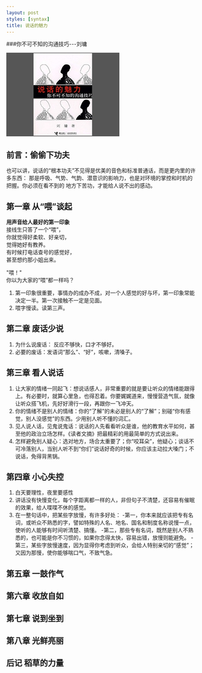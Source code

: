 ```yaml
---
layout: post
styles: [syntax]
title: 说话的魅力
---
```

<style>
	article p{
		text-indent: 0em;
		}
	</style>
###你不可不知的沟通技巧---刘墉
<script type="text/javascript" src="/static/js/slimbox2.js"></script>
<link rel="stylesheet" href="/static/css/slimbox2.css" type="text/css" media="screen" />

<p>
	<a href="/static/images/book/shuohuafengmian.jpg" rel="lightbox" title="Beautiful, isn't it?">
	<img src="/static/images/book/shuohuafengmian1.jpg"/></a>
</p>



<h2>前言：偷偷下功夫</h2>
也可以讲，说话的“根本功夫”不见得是优美的音色和标准普通话，而是更内里的许多东西：    
那是呼吸、气势、气韵、潜意识的影响力，也是对环境的掌控和时机的把握。你必须在看不到的
地方下苦功，才能给人说不出的感动。


## 第一章 从“喂”谈起

**用声音给人最好的第一印象**  
接线生只答了一个“喂”，   
你就觉得好柔软、好亲切，   
觉得她好有教养。   
有时候打电话查号的感觉好，    
甚至想约那小姐出来。   

"喂！"   
你以为大家的“喂”都一样吗？  
1. 第一印象很重要，事情办的成办不成，对一个人感觉的好与坏，第一印象常能决定一半。第一次接触不一定是见面。
1.	喂字慢读。读第三声。
  
## 第二章 废话少说

1. 为什么说废话：  反应不够快，口才不够好。
1. 必要的废话：发语词“那么”、“好”，咳嗽，清嗓子。

## 第三章 看人说话

1. 让大家的情绪一同起飞：想说话感人，非常重要的就是要让听众的情绪能跟得上。有必要时，就算心里急，也得忍着。你要娓娓道来，慢慢营造气氛，就像让听众搭飞机，先好好滑行一段，再跟你一飞冲天。
1. 你的情绪不是别人的情绪：你的“了解”的未必是别人的“了解”；别碰“你有感觉，别人没感觉”的东西。少用别人听不懂的词汇。
1. 见人说人话，见鬼说鬼话：说话的人先看看听众是谁，他的教育水平如何，甚至他的政治立场怎样。《读者文摘》把最精彩的用最简单的方式说出来。
1. 怎样避免别人疑心：选对地方，场合太重要了；你“咬耳朵”，他疑心；谈话不可冷落别人，当别人听不到“你们”说话好奇的时候，你应该主动拉大嗓门；不说话，免得背黑锅。

## 第四章 小心失控

1. 白天要理性，夜里要感性
1. 讲话没有快慢变化，每个字距离都一样的人，非但句子不清楚，还容易有催眠的效果，给人喋喋不休的感觉。
1. 在一整句话中，把某些字放慢，有许多好处：
    -第一，你本来就应该把专有名词，或听众不熟悉的字，譬如特殊的人名、地名、国名和制度名称说慢一点，使听的人能够有时间听清楚、搞懂。
    -第二，那些专有名词，既然是别人不熟悉的，也可能是你不习惯的，如果你念得太快，容易出错，放慢则能避免。
	  -第三，某些字放慢速度，因为显得你考虑到听众，会给人特别亲切的“感觉”；又因为那慢，使你能够喘口气，不致气急。

## 第五章 一鼓作气


## 第六章 收放自如


## 第七章 说到坐到



## 第八章 光鲜亮丽


## 后记   稻草的力量

